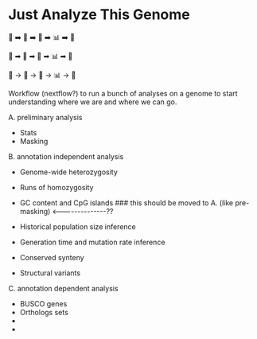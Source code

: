 # Just Analyze This Genome
🧬 ➡️ 🙏 ➡️ 🤖 ➡️ 📊 ➡️ 🥹

🧬 ➡ 🙏 ➡ 🤖 ➡ 📊 ➡ 🥹

🧬 → 🙏 → 🤖 → 📊 → 🥹

Workflow (nextflow?) to run a bunch of analyses on a genome to start understanding where we are and where we can go.

A. preliminary analysis
* Stats
* Masking

B. annotation independent analysis
* Genome-wide heterozygosity
* Runs of homozygosity

* GC content and CpG islands ### this should be moved to A. (like pre-masking) <--------------??

* Historical population size inference
* Generation time and mutation rate inference

* Conserved synteny
* Structural variants

C. annotation dependent analysis
* BUSCO genes
* Orthologs sets
*
*

